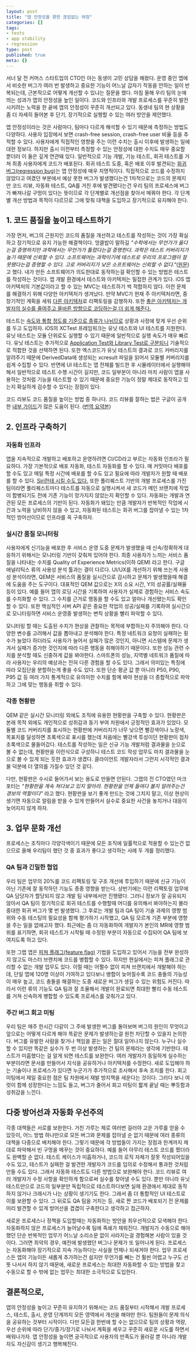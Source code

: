 ```yaml
---
layout: post
title: "앱 안정성을 향한 끊임없는 여정"
categories: []
tags:
- tests
- app stability
- regression
type: post
published: true
meta: {}
---
```


서너 달 전 커머스 스타트업의 CTO인 아는 동생이 고민 상담을 해왔다. 운영 중인 앱에서 비슷한 버그가 여러 번 발생하고 중요한 기능이 어느날 갑자기 작동을 안하는 일이 반복되는데, 근본적으로 어떻게 개선할 수 있냐는 질문을 했다. 마침 올해 우리 팀의 눈에 띄는 성과가 앱의 안정성을 높인 일이다. 코드와 인프라와 개발 프로세스를 꾸준히 발전시키려는 노력을 한 끝에 앱의 안정성이 꾸준히 개선되고 있다. 동생네 팀의 현 상황을 좀 더 자세히 들어본 후 단기, 장기적으로 실행할 수 있는 여러 방안을 제안했다.

앱 안정성이라는 것은 사람마다, 팀마다 다르게 해석할 수 있기 때문에 측정하는 방법도 다양하다. 사용자 입장에서 보면 crash-free session, crash-free user 비율 등을 추적할 수 있다. 사용자에게 직접적인 영향을 주는 이런 수치는 출시 이후에 발생하는 일에 대한 정보다. 하지만 출시 이전부터 측정할 수 있는 안정성에 대한 수치도 매우 중요할 뿐더러 이 둘은 깊게 연관돼 있다. 일반적으로 기능 개발, 기능 테스트, 회귀 테스트를 거쳐 최종 사용자에게 코드가 배포된다. 회귀 테스트 도중, 혹은 배포 이후 발견되는 [회귀 버그(regression bug)](https://ko.wikipedia.org/wiki/회귀_테스트)는 앱 안정성에 매우 치명적이다. 직접적으로 코드를 수정하지 않았다고 여겼던 부분에서 예상 못한 버그가 발생했다는건 1차적으로는 코드의 문제지만 코드 리뷰, 자동화 테스트, QA를 거친 후에 발견됐다는건 우리 팀의 프로세스에 버그가 빠져나갈 구멍이 있다는 뜻이므로 각 단계별로 개선점을 찾아서 메꿔야 한다. 각 단계별 개선 방법과 목적이 다르므로 그에 맞춰 대책을 도입하고 장기적으로 유지해야 한다.

## 1. 코드 품질을 높이고 테스트하기

가장 먼저, 버그의 근원지인 코드의 품질을 개선하고 테스트를 작성하는 것이 가장 확실하고 장기적으로 유지 가능한 해결책이다. 엉클밥이 말하길 *"수학에서는 무언가가 옳다는걸 증명하지만 과학에서는 무언가가 틀렸다는걸 증명한다. 과학은 테스트 커버리지가 높기 때문에 신뢰할 수 있다. 소프트웨어는 과학이기에 테스트로 우리의 프로그램이 잘못됐다는걸 증명할 수 있다. 고로 커버리지가 낮은 소프트웨어는 신뢰할 수 없다."*([원문](https://twitter.com/unclebobmartin/status/1311295606179102720?s=20))고 했다. 내가 만든 소프트웨어가 의도한대로 동작하는걸 확인할 수 있는 방법은 테스트를 작성하는 것이다. 앱 개발 환경에서 테스트와 아키텍처는 밀접한 관계가 있다. iOS 앱 아키텍처의 기본값이라고 할 수 있는 MVC는 테스트하기 썩 적합하지 않다. 이런 문제를 해결하기 위해 다양한 아키텍처가 생겨났다. 만약 MVC가 현재 주 아키텍처라면, 중장기적인 계획을 세워 [다른 아키텍처](https://academy.realm.io/posts/krzysztof-zablocki-mDevCamp-ios-architecture-mvvm-mvc-viper/)로 리팩토링을 감행하자. 또한 [좋은 아키텍처는 개발자의 실수를 줄여주고 올바른 방향으로 코딩하는걸 더 쉽게 해준다.](https://soojin.ro/blog/pragmatic-programmer)

테스트는 [속도와 통합 정도를 기준으로 종류가 나뉘므로](https://martinfowler.com/articles/practical-test-pyramid.html) 상황과 사정에 맞게 우선 순위를 두고 도입하자. iOS의 XCTest 프레임워크는 유닛 테스트와 UI 테스트를 지원한다. 유닛 테스트는 모듈 단위로도 실행할 수 있기 때문에 일반적으로 실행 속도가 매우 빠르다. 유닛 테스트는 추가적으로 [Application Test와 Library Test로 구분되니](https://soojin.ro/blog/application-library-test) 기술적으로 적합한 것을 선택하면 된다. 또한 엑스코드가 유닛 테스트의 결과로 코드 커버리지를 알려주기 때문에 DerivedData에 생성되는 xcresult 파일을 읽어서 모듈별 커버리지를 쉽게 수집할 수 있다. 반면에 UI 테스트는 앱 전체를 빌드한 후 시뮬레이터에서 실행해야 해서 일반적으로 테스트 수행 시간이 길지만, 코드 일부분이 아니라 마치 사람이 앱을 사용하는 것처럼 기능을 테스트할 수 있기 때문에 중요한 기능이 정말 제대로 동작하고 있는지 확실하게 검수할 수 있다는 장점이 있다.

코드 리뷰도 코드 품질을 높이는 방법 중 하나다. 코드 리뷰를 잘하는 법은 구글이 공개한 [내부 가이드](https://google.github.io/eng-practices/)가 많은 도움이 된다. ([번역 요약본](https://soojin.ro/review/))

## 2. 인프라 구축하기

### 자동화 인프라

앱을 지속적으로 개발하고 배포하고 운영하려면 CI/CD라고 부르는 자동화 인프라가 필요하다. 가장 기본적으로 배포 자동화, 테스트 자동화를 할 수 있다. 매 커밋마다 배포를 할 수도 있고 매일 특정 시간에 배포를 할 수도 있고 필요에 따라 개발자가 원할 때 배포를 할 수 있다. [Siri한테 시킬 수도 있다.](https://soojin.ro/blog/hey-siri-deploy-app) 또한 풀리퀘스트 기반의 개발 프로세스를 가진 팀이라면 풀리퀘스트마다 테스트를 자동으로 실행시켜서 새 코드가 메인 브랜치에 작업이 합병되기도 전에 기존 기능이 망가지지 않았는지 확인할 수 있다. 자동화는 개발과 연관된 모든 프로세스의 기반이 된다. 자동화가 돼있는 만큼 개발자가 반복적인 작업에 시간과 노력을 낭비하지 않을 수 있고, 자동화된 테스트는 회귀 버그를 잡아낼 수 있는 1차적인 방어선이므로 인프라를 꼭 구축하자.

### 실시간 품질 모니터링

사용자에게 신기능을 배포한 후 서비스 운영 도중 문제가 발생했을 때 신속/정확하게 대응하기 위해서는 모니터링 기반이 갖춰져 있어야 한다. 최종 사용자가 느끼는 서비스 품질을 나타내는 수치를 Quality of Experience Metrics(이하 QEM) 라고 한다. 구글 애널리틱스 류의 사용성 분석 툴과는 결이 다르다. UI/UX를 개선하기 위해 쓰는게 사용성 분석이라면, QEM은 서비스의 품질을 실시간으로 감시하고 문제가 발생했을때 해결에 도움을 주는 도구이다. 대표적인 QEM 값으로는 X의 소요 시간, Y의 성공률/실패율 등이 있다. 예를 들어 앱의 로딩 시간을 기록하여 사용자가 실제로 경험하는 서비스 속도를 수치화할 수 있다. 그 수치를 근거로 행동을 할 수도 있고 얼마나 개선됐는지도 확인할 수 있다. 또한 핵심적인 서버 API 같은 중요한 작업의 성공/실패를 기록하여 실시간으로 모니터링하면 서비스 운영중 발생하는 변칙 상황을 빨리 파악할 수 있다. 

모니터링 할 때는 도출된 수치가 현상을 관찰하는 목적에 부합하는지 주의해야 한다. 다양한 변수를 고려해서 값을 뽑아내고 분석해야 한다. 특정 네트워크 요청이 실패하는 횟수가 늘었다 하더라도 사용자가 늘어서 실패가 많은 것인지, 아니면 시스템에 문제가 생겨서 실패가 증가한 것인지에 따라 다른 행동을 취해야하기 때문이다. 또한 성능 관련 수치를 분석할 때도 신중하게 값을 봐야한다. 스마트폰의 성능, 지역별 네트워크 품질에 따라 사용자는 우리의 예상과는 전혀 다른 경험을 할 수도 있다. 그래서 의미있는 특징에 따라 모집단을 분할하는게 좋을 수도 있다. 또한 단순 평균 값 뿐 아니라 P50, P90, P95 값 등 여러 가지 통계적으로 유의미한 수치를 함께 봐야 현상을 더 종합적으로 파악하고 그에 맞는 행동을 취할 수 있다.

### 각종 현황판

QEM 같은 실시간 모니터링 외에도 조직에 유용한 현황판을 구축할 수 있다. 현황판은 본래 목적 외에도 개인적으로 성취감과 동기 부여 차원에서 긍정적인 효과가 있었다. 모듈별 코드 커버리지를 표시하는 현황판에 커버리지가 너무 낮으면 빨강색이나 노랑색, 목표치를 달성하면 초록색으로 표시를 했는데 처음에는 빨강색 투성이던 현황판이 점차 초록색으로 물들어갔다. 테스트를 작성하는 일은 신규 기능 개발처럼 결과물을 눈으로 볼 수 없는데, 현황판을 이런식으로 구성하니 테스트 코드 작성 업무도 마치 결과물을 눈으로 볼 수 있게 되는 듯한 효과가 생겼다. 클라이언트 개발자라서 그런지 시각적인 결과물 덕분에 더 열의를 가질수 있던 것 같다. 

다만, 현황판은 수시로 들어가서 보는 용도로 만들면 안된다. 그랩의 전 CTO였던 마크 포터는 *"현황판을 계속 쳐다보고 있지 말아라. 현황판을 언제 들여다 볼지 알려주는건 경보의 역할이다"* 라고 했다. 현황판을 보기 좋게 만드는 것에 그치지 말고, 이상 현상이 생기면 자동으로 알림을 받을 수 있게 만들어서 실수로 중요한 사건을 놓치거나 대응이 늦어지지 않게 하자.

## 3. 업무 문화 개선

프로세스는 조직마다 각양각색이기 때문에 모든 조직에 일률적으로 적용할 수 있는건 없으므로 올해 우리팀이 했던 것 중 효과가 좋다고 생각하는 사례 두 개를 정리했다. 

### QA 팀과 긴밀한 협업

우리 팀은 업무의 20%를 코드 리팩토링 및 구조 개선에 투입하기 때문에 신규 기능이 아닌 기존에 잘 동작하던 기능도 종종 영향을 받는다. 상반기에는 이런 리팩토링 업무에 QA 담당자가 할당되지 않고 개발 팀 내부에서만 진행됐다. 그러니 정보가 잘 공유되지 않아서 QA 팀이 정기적으로 회귀 테스트를 수행할때 어디를 유의해서 봐야하는지 몰라 중대한 회귀 버그가 몇 번 발생했다. 그 후로는 개발 팀과 QA 팀이 기술 과제의 영향 범위와 수동 테스팅의 필요성을 함께 평가하기 시작했고, QA 팀 모르게 기존 부분에 영향을 주는 일을 없애고자 했다. 최근에는 좀 더 자동화하여 개발자가 본인의 MR에 영향 범위를 표기하면, 회귀 테스트가 시작될 때 수정된 부분이 자동으로 수집되어 QA 팀에 보여지도록 하고 있다.

또한 그랩 앱은 [피쳐 플래그(feature flag)](https://en.wikipedia.org/wiki/Feature_toggle) 기법을 도입하고 있어서 기능을 전부 완성하지 않고도 마스터 브랜치에 코드를 병합할 수 있다. 하지만 현실에서는 피쳐 플래그로 관리할 수 없는 개발 업무도 있다. 이럴 때는 어쩔수 없이 피쳐 브랜치에서 개발해야 하는데, 단일 앱에 120명 이상이 기여하고 있다보니 병합이 늦어질수록 코드 충돌의 가능성이 매우 높고, 코드 충돌을 해결하는 도중 새로운 버그가 생길 수 있는 위험도 커진다. 따라서 이런 류의 기능도 QA 팀과 잘 조율해서 개발이 완료되면 최대한 빨리 수동 테스트를 거쳐 신속하게 병합할 수 있도록 프로세스를 갖춰가고 있다.

### 주간 버그 회고 미팅

우리 팀은 매주 한시간 다같이 그 주에 발생한 버그를 돌아보며 버그의 원인이 무엇이고 앞으로는 어떻게 다르게 해야 똑같은 문제가 발생하는걸 원천 차단할 수 있을지 논의한다. 버그를 유발한 사람을 찾거나 책임을 묻는 일은 절대 일어나지 않는다. 누구나 실수할 수 있지만 똑같은 실수가 두 번 이상 발생하는 건 팀의 문제라는 생각에 기반한다. 테스트가 미흡했다는 걸 알게 되면 테스트를 보완한다. 여러 개발자가 동일하게 실수하는 부분이라면 문서를 만들어서 지식을 공유하거나 아키텍처를 수정한다. 새로 도입해야 하는 기술이나 프로세스가 있다면 누군가가 추가적으로 조사해서 후속 조치를 한다. 회고 미팅에서 제일 중요한 점은 팀 차원에서 재발 방지책을 세운다는 것이다. 그러다 보니 여럿이 함께 성장한다는 느낌도 들고, 버그가 줄어서 회고 미팅이 짧게 끝날 때는 뿌듯함과 성취감을 느낀다.

## 다중 방어선과 자동화 우선주의

각종 대책들은 서로를 보완한다. 거친 가루는 체로 여러번 걸러야 고운 가루를 얻을 수 있듯이, 어느 방법 하나만으로 모든 버그와 문제를 잡아낼 순 없기 때문에 여러 종류의 대책을 다중으로 배치해야 한다. 그렇기 때문에 각 방법들이 가지는 장점과 한계까지 제대로 파악해서 빈 구멍을 메꾸는 것이 중요하다. 예를 들어 아무리 테스트 코드를 짰더라도 완벽할 순 없다. 테스트 케이스가 미흡하거나, 코드의 로직 자체가 잘못 작성되어있을 수도 있고, 테스트가 실패한 걸 발견한 개발자가 코드를 임의로 수정해서 통과한 것처럼 만들 수도 있다. 그래서 자동화 테스트도 다른 방법으로 보완해야 한다. 코드 리뷰로 여러 개발자가 수정 사항을 확인하게 함으로써 실수를 찾아낼 수도 있다. 뿐만 아니라 유닛 테스트만으로 코드의 일부분만 독립적으로 테스트하다보면 실제 환경에서 제대로 동작하지 않거나 크래시가 나는 상황이 생기기도 한다. 그래서 좀 더 통합적인 UI 테스트로 이를 보완할 수 있다. 그 뒤로도 QA 팀을 거치는 등, 새로 짠 코드가 배포되기 전 문제를 미리 발견할 수 있게 방어선을 겹겹이 구축한다고 생각하고 접근하자.

새로운 프로세스나 정책을 도입할때는 자동화하는 방안을 최우선적으로 모색해야 한다. 자동화하지 않은 프로세스가 늘어날수록 팀에 족쇄가 채워진다. 개발자가 수동으로 해야했던 단순 반복적인 업무가 어느날 소리소문 없이 사라지는걸 경험해본 사람이 있을 것이다. 그러면 최악의 경우, 예전에 발생했던 버그나 문제가 또 일어나게 된다. 프로세스는 자동화해야 장기적으로 지속 가능하다는 사실을 언제나 되새겨야 한다. 업무 프로세스든 앱의 기능이든 새롭게 추가하는건 쉽지만 무언가를 빼는 건 훨씬 어렵고 누구도 선뜻 나서서 하지 않기 때문에, 새로운 프로세스는 최대한 자동화할 수 있는 방법을 찾고 수동으로 할 수 밖에 없는 업무는 최대한 소극적으로 도입한다.

## 결론적으로,

앱의 안정성을 높이고 꾸준히 유지하기 위해서는 코드 품질부터 시작해서 개발 프로세스, 테스트, 출시, 운영 단계까지 모든 영역에서 개선을 해야만 한다. 팀원들이 문제 의식을 공유하는 것부터 시작이다. 다만 모든걸 한번에 할 수는 없으므로 팀의 상황과 역량, 우선 순위에 따라 단기/중기/장기로 나눠서 계획을 세우고 꾸준히 새로운 시도를 하면서 배워나가자. 앱 안정성을 높이면 궁극적으로 사용자의 만족도가 올라갈 뿐 아니라 개발자도 자신감이 생기고 행복해진다. 
